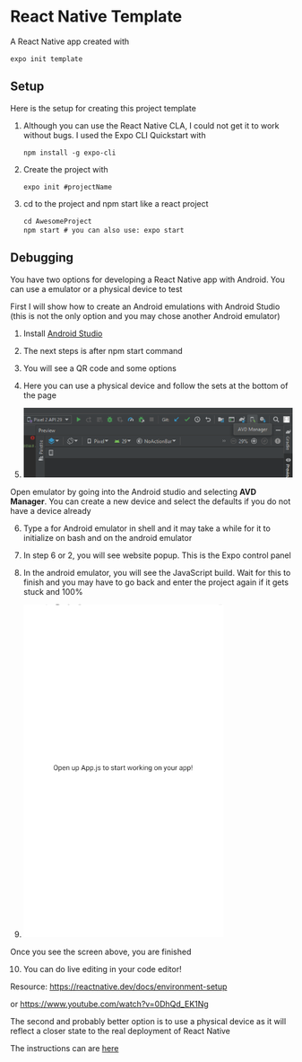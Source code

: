 # React Native Template

A React Native app created with

```shell
expo init template
```



## Setup

Here is the setup for creating this project template

1. Although you can use the React Native CLA, I could not get it to work without bugs. I used the Expo CLI Quickstart with

   ```shell
   npm install -g expo-cli
   ```

2. Create the project with

   ```shell
   expo init #projectName
   ```

3. cd to the project and npm start like a react project

   ```shell
   cd AwesomeProject
   npm start # you can also use: expo start
   ```



## Debugging

You have two options for developing a React Native app with Android. You can use a emulator or a physical device to test



First I will show how to create an Android emulations with Android Studio (this is not the only option and you may chose another Android emulator)

1. Install [Android Studio](https://developer.android.com/studio)

2. The next steps is after npm start command

3. You will see a QR code and some options

4. Here you can use a physical device and follow the sets at the bottom of the page

5.  ![emulator](images/emulator.png)

   Open emulator by going into the Android studio and selecting **AVD Manager**. You can create a new device and select the defaults if you do not have a device already

6. Type a for Android emulator in shell and it may take a while for it to initialize on bash and on the android emulator

7. In step 6 or 2, you will see website popup. This is the Expo control panel

8. In the android emulator, you will see the JavaScript build. Wait for this to finish and you may have to go back and enter the project again if it gets stuck and 100%

9.  ![start](images/start.png)

   Once you see the screen above, you are finished

10. You can do live editing in your code editor!



Resource: https://reactnative.dev/docs/environment-setup

or https://www.youtube.com/watch?v=0DhQd_EK1Ng



The second and probably better option is to use a physical device as it will reflect a closer state to the real deployment of React Native

The instructions can are [here](https://reactnative.dev/docs/running-on-device)

